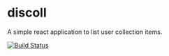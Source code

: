 # discoll
A simple react application to list user collection items.

[![Build Status](https://travis-ci.org/jkuma/discoll.svg?branch=master)](https://travis-ci.org/jkuma/discoll)

